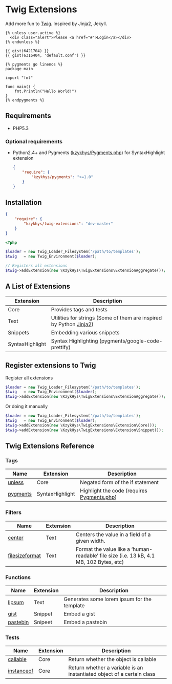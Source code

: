 Twig Extensions
===============

Add more fun to [Twig][twig]. Inspired by Jinja2, Jekyll.

``` twig
{% unless user.active %}
  <div class="alert">Please <a href="#">Login</a></div>
{% endunless %}

{{ gist(6421704) }}
{{ gist(6316404, 'default.conf') }}

{% pygments go linenos %}
package main

import "fmt"

func main() {
    fmt.Println("Hello World!")
}
{% endpygments %}
```

Requirements
------------

* PHP5.3

### Optional requirements

*   Python2.4+ and Pygments ([kzykhys/Pygments.php][pygmentsphp]) for SyntaxHighlight extension

    ``` json
    {
        "require": {
            "kzykhys/pygments": ">=1.0"
        }
    }
    ```

Installation
------------

``` json
{
    "require": {
        "kzykhys/twig-extensions": "dev-master"
    }
}
```

``` php
<?php

$loader = new Twig_Loader_Filesystem('/path/to/templates');
$twig   = new Twig_Environment($loader);

// Registers all extensions
$twig->addExtension(new \KzykHys\TwigExtensions\ExtensionAggregate());
```

A List of Extensions
--------------------

Extension       | Description
----------------|-----------
Core            | Provides tags and tests
Text            | Utilities for strings (Some of them are inspired by Python [Jinja2][jinja])
Snippets        | Embedding various snippets
SyntaxHighlight | Syntax Highlighting (pygments/google-code-prettify)

Register extensions to Twig
-------------------------------

Register all extensions

``` php
$loader = new Twig_Loader_Filesystem('/path/to/templates');
$twig   = new Twig_Environment($loader);
$twig->addExtension(new \KzykHys\TwigExtensions\ExtensionAggregate());
```

Or doing it manually

``` php
$loader = new Twig_Loader_Filesystem('/path/to/templates');
$twig   = new Twig_Environment($loader);
$twig->addExtension(new \KzykHys\TwigExtensions\Extension\Core());
$twig->addExtension(new \KzykHys\TwigExtensions\Extension\Snippet());
```

Twig Extensions Reference
-------------------------

### Tags

Name             | Extension       | Description
-----------------|-----------------|-------------
[unless]         | Core            | Negated form of the if statement
[pygments]       | SyntaxHighlight | Highlight the code (requires [Pygments.php][pygmentsphp])

### Filters

Name             | Extension       | Description
-----------------|-----------------|-------------
[center]         | Text            | Centers the value in a field of a given width.
[filesizeformat] | Text            | Format the value like a ‘human-readable’ file size (i.e. 13 kB, 4.1 MB, 102 Bytes, etc)

### Functions

Name             | Extension       | Description
-----------------|-----------------|-------------
[lipsum]         | Text            | Generates some lorem ipsum for the template
[gist]           | Snippet         | Embed a gist
[pastebin]       | Snipeet         | Embed a pastebin

### Tests

Name             | Extension       | Description
-----------------|-----------------|-------------
[callable]       | Core            | Return whether the object is callable
[instanceof]     | Core            | Return whether a variable is an instantiated object of a certain class


[unless]: doc/tags/unless.md
[pygments]: doc/tags/pygments.md
[center]: doc/filters/center.md
[filesizeformat]: doc/filters/filesizeformat.md
[lipsum]: doc/functions/lipsum.md
[gist]: doc/functions/gist.md
[pastebin]: doc/functions/pastebin.md
[callable]: doc/tests/callable.md
[instanceof]: doc/tests/instanceof.md

[twig]: http://twig.sensiolabs.org
[jinja]: http://jinja.pocoo.org
[pygmentsphp]: http://github.com/kzykhys/Pygments.php